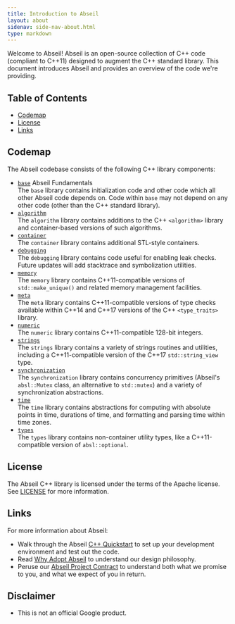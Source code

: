 ```yaml
---
title: Introduction to Abseil
layout: about
sidenav: side-nav-about.html
type: markdown
---
```


Welcome to Abseil! Abseil is an open-source collection of C++ code (compliant to
C++11) designed to augment the C++ standard library. This document introduces
Abseil and provides an overview of the code we're providing.

## Table of Contents

- [Codemap](#codemap)
- [License](#license)
- [Links](#links)

## Codemap

The Abseil codebase consists of the following C++ library components:

* [`base`](base/) Abseil Fundamentals
  <br /> The `base` library contains initialization code and other code which
  all other Abseil code depends on. Code within `base` may not depend on any
  other code (other than the C++ standard library).
* [`algorithm`](algorithm/)
  <br /> The `algorithm` library contains additions to the C++ `<algorithm>`
  library and container-based versions of such algorithms.
* [`container`](container)
  <br /> The `container` library contains additional STL-style containers.
* [`debugging`](debugging)
  <br /> The `debugging` library contains code useful for enabling leak
  checks. Future updates will add stacktrace and symbolization utilities.
* [`memory`](memory)
  <br /> The `memory` library contains C++11-compatible versions of
  `std::make_unique()` and related memory management facilities.
* [`meta`](meta)
  <br /> The `meta` library contains C++11-compatible versions of type checks
  available within C++14 and C++17 versions of the C++ `<type_traits>` library.
* [`numeric`](numeric)
  <br /> The `numeric` library contains C++11-compatible 128-bit integers.
* [`strings`](strings)
  <br /> The `strings` library contains a variety of strings routines and
  utilities, including a C++11-compatible version of the C++17
  `std::string_view` type.
* [`synchronization`](synchronization)
  <br /> The `synchronization` library contains concurrency primitives (Abseil's
  `absl::Mutex` class, an alternative to `std::mutex`) and a variety of
  synchronization abstractions.
* [`time`](time)
  <br /> The `time` library contains abstractions for computing with absolute
  points in time, durations of time, and formatting and parsing time within
  time zones.
* [`types`](types)
  <br /> The `types` library contains non-container utility types, like a 
  C++11-compatible version of `absl::optional`.

## License

The Abseil C++ library is licensed under the terms of the Apache
license. See [LICENSE](LICENSE) for more information.

## Links

For more information about Abseil:

* Walk through the Abseil [C++ Quickstart](/docs/cpp/quickstart) to set up your
  development environment and test out the code.
* Read [Why Adopt Abseil](http://abseil.io/about/philosophy) to understand our
  design philosophy.
* Peruse our [Abseil Project Contract](http://abseil.io/about/contract) to
  understand both what we promise to you, and what we expect of you in return.

## Disclaimer

*   This is not an official Google product.